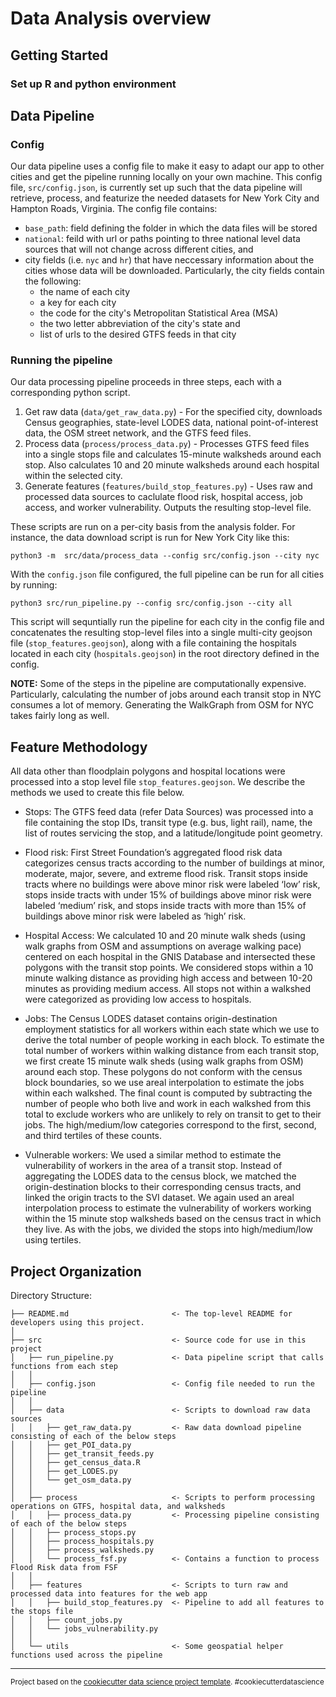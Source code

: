Data Analysis overview
==============================


## Getting Started

### Set up R and python environment


## Data Pipeline

### Config
Our data pipeline uses a config file to make it easy to adapt our app to other cities and get the pipeline running locally on your own machine. This config file, `src/config.json`, is currently set up such that the data pipeline will retrieve, process, and featurize the needed datasets for New York City and Hampton Roads, Virginia. The config file contains:
- `base_path`: field defining the folder in which the data files will be stored 
- `national`: feild with url or paths pointing to three national level data sources that will not change across different cities, and 
- city fields (i.e. `nyc` and `hr`) that have neccessary information about the cities whose data will be downloaded. Particularly, the city fields contain the following: 
  - the name of each city 
  - a key for each city 
  - the code for the city's Metropolitan Statistical Area (MSA)
  - the two letter abbreviation of the city's state and 
  - list of urls to the desired GTFS feeds in that city


### Running the pipeline

Our data processing pipeline proceeds in three steps, each with a corresponding python script.

1. Get raw data (`data/get_raw_data.py`) - For the specified city, downloads Census geographies, state-level LODES data, national point-of-interest data, the OSM street network, and the GTFS feed files.
2. Process data (`process/process_data.py`) - Processes GTFS feed files into a single stops file and calculates 15-minute walksheds around each stop. Also calculates 10 and 20 minute walksheds around each hospital within the selected city.
3. Generate features (`features/build_stop_features.py`) - Uses raw and processed data sources to caclulate flood risk, hospital access, job access, and worker vulnerability. Outputs the resulting stop-level file.

These scripts are run on a per-city basis from the analysis folder. For instance, the data download script is run for New York City like this:

```
python3 -m  src/data/process_data --config src/config.json --city nyc
```

With the `config.json` file configured, the full pipeline can be run for all cities by running:

```
python3 src/run_pipeline.py --config src/config.json --city all
``` 

This script will sequntially run the pipeline for each city in the config file and concatenates the resulting stop-level files into a single multi-city geojson file (`stop_features.geojson`), along with a file containing the hospitals located in each city (`hospitals.geojson`) in the root directory defined in the config.

**__NOTE__:**
Some of the steps in the pipeline are computationally expensive. Particularly, calculating the number of jobs around each transit stop in NYC consumes a lot of memory. Generating the WalkGraph from OSM for NYC takes fairly long as well. 

## Feature Methodology

All data other than floodplain polygons and hospital locations were processed into a stop level file `stop_features.geojson`. We describe the methods we used to create this file below.
 

- Stops: The GTFS feed data (refer Data Sources) was processed into a file containing the stop IDs, transit type (e.g. bus, light rail), name, the list of routes servicing the stop, and a latitude/longitude point geometry. 

- Flood risk: First Street Foundation’s aggregated flood risk data categorizes census tracts according to the number of buildings at minor, moderate, major, severe, and extreme flood risk. Transit stops inside tracts where no buildings were above minor risk were labeled ‘low’ risk, stops inside tracts with under 15% of buildings above minor risk were labeled  ‘medium’ risk, and stops inside tracts with more than 15% of buildings above minor risk were labeled as ‘high’ risk.

- Hospital Access: We calculated 10 and 20 minute walk sheds (using walk graphs from OSM and assumptions on average walking pace) centered on each hospital in the GNIS Database and intersected these polygons with the transit stop points. We considered stops within a 10 minute walking distance as providing high access and between 10-20 minutes as providing medium access. All stops not within a walkshed were categorized as providing low access to hospitals.

- Jobs: The Census LODES dataset contains origin-destination employment statistics for all workers within each state which we use to derive the total number of people working in each block. To estimate the total number of workers within walking distance from each transit stop, we first create 15 minute walk sheds (using walk graphs from OSM) around each stop. These polygons do not conform with the census block boundaries, so we use areal interpolation to estimate the jobs within each walkshed. The final count is computed by subtracting the number of people who both live and work in each walkshed from this total to exclude workers who are unlikely to rely on transit to get to their jobs. The high/medium/low categories correspond to the first, second, and third tertiles of these counts.

- Vulnerable workers: We used a similar method to estimate the vulnerability of workers in the area of a transit stop. Instead of aggregating the LODES data to the census block, we matched the origin-destination blocks to their corresponding census tracts, and linked the origin tracts to the SVI dataset. We again used an areal interpolation process to estimate the vulnerability of workers working within the 15 minute stop walksheds based on the census tract in which they live. As with the jobs, we divided the stops into high/medium/low using tertiles.

Project Organization
------------

Directory Structure:

    ├── README.md                       <- The top-level README for developers using this project.
    │
    ├── src                             <- Source code for use in this project
    │   ├── run_pipeline.py             <- Data pipeline script that calls functions from each step
    │   │
    │   ├── config.json                 <- Config file needed to run the pipeline
    │   │
    │   ├── data                        <- Scripts to download raw data sources
    │   │   ├── get_raw_data.py         <- Raw data download pipeline consisting of each of the below steps
    │   │   ├── get_POI_data.py         
    │   │   ├── get_transit_feeds.py    
    │   │   ├── get_census_data.R       
    │   │   ├── get_LODES.py            
    │   │   └── get_osm_data.py         
    │   │
    │   ├── process                     <- Scripts to perform processing operations on GTFS, hospital data, and walksheds
    │   │   ├── process_data.py         <- Processing pipeline consisting of each of the below steps
    │   │   ├── process_stops.py         
    │   │   ├── process_hospitals.py    
    │   │   ├── process_walksheds.py
    │   │   └── process_fsf.py          <- Contains a function to process Flood Risk data from FSF
    │   │
    │   ├── features                    <- Scripts to turn raw and processed data into features for the web app
    │   │   ├── build_stop_features.py  <- Pipeline to add all features to the stops file
    │   │   ├── count_jobs.py           
    │   │   └── jobs_vulnerability.py   
    │   │
    │   └── utils                       <- Some geospatial helper functions used across the pipeline


--------

<p><small>Project based on the <a target="_blank" href="https://drivendata.github.io/cookiecutter-data-science/">cookiecutter data science project template</a>. #cookiecutterdatascience</small></p>
